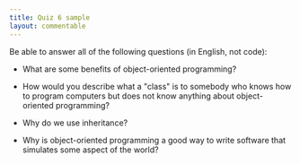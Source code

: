 ```yaml
---
title: Quiz 6 sample
layout: commentable
---
```


Be able to answer all of the following questions (in English, not code):

* What are some benefits of object-oriented programming?

* How would you describe what a "class" is to somebody who knows how to program
computers but does not know anything about object-oriented programming?

* Why do we use inheritance?

* Why is object-oriented programming a good way to write software that
simulates some aspect of the world?

